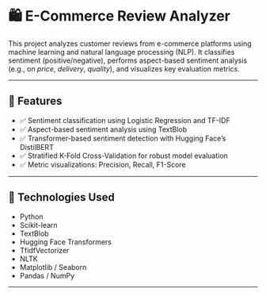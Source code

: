 # 🛍️ E-Commerce Review Analyzer

This project analyzes customer reviews from e-commerce platforms using machine learning and natural language processing (NLP). It classifies sentiment (positive/negative), performs aspect-based sentiment analysis (e.g., on *price*, *delivery*, *quality*), and visualizes key evaluation metrics.

---

## 🚀 Features

- ✅ Sentiment classification using Logistic Regression and TF-IDF
- ✅ Aspect-based sentiment analysis using TextBlob
- ✅ Transformer-based sentiment detection with Hugging Face’s DistilBERT
- ✅ Stratified K-Fold Cross-Validation for robust model evaluation
- ✅ Metric visualizations: Precision, Recall, F1-Score

---

## 🧠 Technologies Used

- Python
- Scikit-learn
- TextBlob
- Hugging Face Transformers
- TfidfVectorizer
- NLTK
- Matplotlib / Seaborn
- Pandas / NumPy

---



